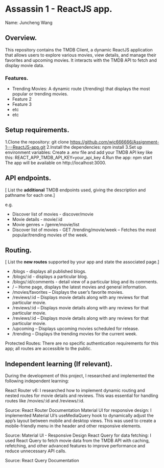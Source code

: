 # Assassin 1 - ReactJS app.

Name: Juncheng Wang

## Overview.

This repository contains the TMDB Client, a dynamic ReactJS application that allows users to explore various movies, view details, and manage their favorites and upcoming movies. It interacts with the TMDB API to fetch and display movie data.

### Features.
 

+ Trending Movies: A dynamic route (/trending) that displays the most popular or trending movies.
+ Feature 2
+ Feature 3
+ etc
+ etc

## Setup requirements.

1.Clone the repository:
git clone https://github.com/wjc666666/Assignment-1---ReactJS-app.git
2.Install the dependencies:
npm install
3.Set up environment variables:
Create a .env file and add your TMDB API key like this:
REACT_APP_TMDB_API_KEY=your_api_key
4.Run the app:
npm start
The app will be available on http://localhost:3000.
## API endpoints.

[ List the __additional__ TMDB endpoints used, giving the description and pathname for each one.] 

e.g.
+ Discover list of movies - discover/movie
+ Movie details - movie/:id
+ Movie genres = /genre/movie/list
+ Discover list of movies - GET /trending/movie/week – Fetches the most popular/trending movies of the week.

## Routing.

[ List the __new routes__ supported by your app and state the associated page.]

+ /blogs - displays all published blogs.
+ /blogs/:id - displays a particular blog.
+ /blogs/:id/comments - detail view of a particular blog and its comments.
+ / – Home page, displays the latest movies and general information.
+ /movies/favorites – Displays the user’s favorite movies.
+ /reviews/:id – Displays movie details along with any reviews for that particular movie.
+ /reviews/:id – Displays movie details along with any reviews for that particular movie.
+ /reviews/:id – Displays movie details along with any reviews for that particular movie.
+ /upcoming – Displays upcoming movies scheduled for release.
+ /trending – Displays the trending movies for the current week.

Protected Routes:
There are no specific authentication requirements for this app; all routes are accessible to the public.

## Independent learning (If relevant).

During the development of this project, I researched and implemented the following independent learning:

React Router v6: I researched how to implement dynamic routing and nested routes for movie details and reviews. This was essential for handling routes like /movies/:id and /reviews/:id.

Source: React Router Documentation
Material UI for responsive design: I implemented Material UI’s useMediaQuery hook to dynamically adjust the app’s layout between mobile and desktop views. This was used to create a mobile-friendly menu in the header and other responsive elements.

Source: Material UI - Responsive Design
React Query for data fetching: I used React Query to fetch movie data from the TMDB API with caching, refetching, and other advanced features to improve performance and reduce unnecessary API calls.

Source: React Query Documentation